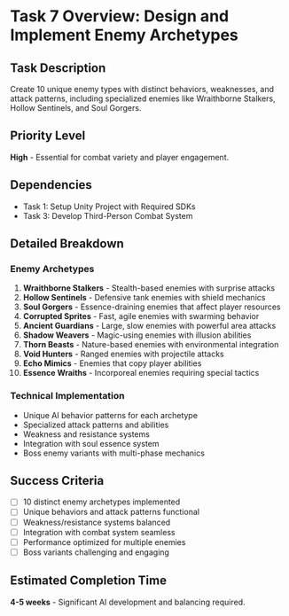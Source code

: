 # Task 7 Overview: Design and Implement Enemy Archetypes

## Task Description
Create 10 unique enemy types with distinct behaviors, weaknesses, and attack patterns, including specialized enemies like Wraithborne Stalkers, Hollow Sentinels, and Soul Gorgers.

## Priority Level
**High** - Essential for combat variety and player engagement.

## Dependencies
- Task 1: Setup Unity Project with Required SDKs
- Task 3: Develop Third-Person Combat System

## Detailed Breakdown

### Enemy Archetypes
1. **Wraithborne Stalkers** - Stealth-based enemies with surprise attacks
2. **Hollow Sentinels** - Defensive tank enemies with shield mechanics
3. **Soul Gorgers** - Essence-draining enemies that affect player resources
4. **Corrupted Sprites** - Fast, agile enemies with swarming behavior
5. **Ancient Guardians** - Large, slow enemies with powerful area attacks
6. **Shadow Weavers** - Magic-using enemies with illusion abilities
7. **Thorn Beasts** - Nature-based enemies with environmental integration
8. **Void Hunters** - Ranged enemies with projectile attacks
9. **Echo Mimics** - Enemies that copy player abilities
10. **Essence Wraiths** - Incorporeal enemies requiring special tactics

### Technical Implementation
- Unique AI behavior patterns for each archetype
- Specialized attack patterns and abilities
- Weakness and resistance systems
- Integration with soul essence system
- Boss enemy variants with multi-phase mechanics

## Success Criteria
- [ ] 10 distinct enemy archetypes implemented
- [ ] Unique behaviors and attack patterns functional
- [ ] Weakness/resistance systems balanced
- [ ] Integration with combat system seamless
- [ ] Performance optimized for multiple enemies
- [ ] Boss variants challenging and engaging

## Estimated Completion Time
**4-5 weeks** - Significant AI development and balancing required. 